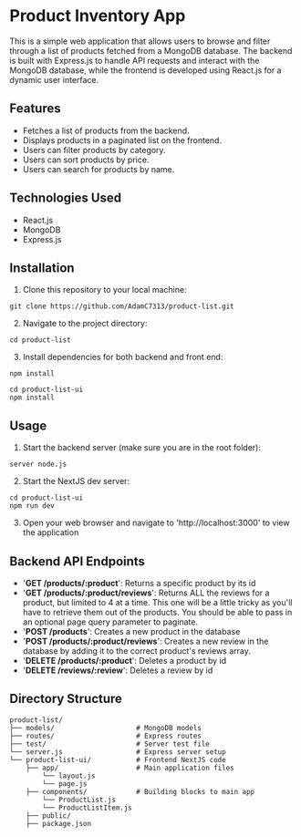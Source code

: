 # Product Inventory App

This is a simple web application that allows users to browse and filter through a list of products fetched from a MongoDB database. The backend is built with Express.js to handle API requests and interact with the MongoDB database, while the frontend is developed using React.js for a dynamic user interface.

## Features

- Fetches a list of products from the backend.
- Displays products in a paginated list on the frontend.
- Users can filter products by category.
- Users can sort products by price.
- Users can search for products by name.

## Technologies Used

- React.js
- MongoDB
- Express.js

## Installation

1. Clone this repository to your local machine:

```
git clone https://github.com/AdamC7313/product-list.git
```

2. Navigate to the project directory:

```
cd product-list
```

3. Install dependencies for both backend and front end:

```
npm install

cd product-list-ui
npm install
```

## Usage

1. Start the backend server (make sure you are in the root folder):

```
server node.js
```

2. Start the NextJS dev server:

```
cd product-list-ui
npm run dev
```

3. Open your web browser and navigate to 'http://localhost:3000' to view the application

## Backend API Endpoints

- '**GET /products/:product**': Returns a specific product by its id
- '**GET /products/:product/reviews**': Returns ALL the reviews for a product, but limited to 4 at a time. This one will be a little tricky as you'll have to retrieve them out of the products. You should be able to pass in an optional page query parameter to paginate.
- '**POST /products**': Creates a new product in the database
- '**POST /products/:product/reviews**': Creates a new review in the database by adding it to the correct product's reviews array.
- '**DELETE /products/:product**': Deletes a product by id
- '**DELETE /reviews/:review**': Deletes a review by id

## Directory Structure
```
product-list/
├── models/                    # MongoDB models
├── routes/                    # Express routes
├── test/                      # Server test file
└── server.js                  # Express server setup
└── product-list-ui/           # Frontend NextJS code
    ├── app/                   # Main application files
        └── layout.js
        └── page.js
    ├── components/            # Building blocks to main app
        └── ProductList.js
        └── ProductListItem.js          
    ├── public/
    ├── package.json
```
